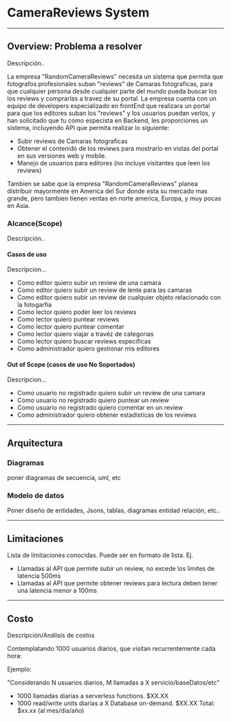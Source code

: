 # CameraReviews System
---
## Overview: Problema a resolver
Descripción..

La empresa "RandomCameraReviews" necesita un sistema que permita que fotografos profesionales suban "reviews" de Camaras fotograficas, para que cualquier persona desde cualquier parte del mundo pueda buscar los los reviews y comprarlas a travez de su portal.
La empresa cuenta con un equipo de developers especializado en frontEnd que realizara un portal para que los editores suban los "reviews" y los usuarios puedan verlos, y han solicitado que tu como especista en Backend, les proporciones un sistema, incluyendo API que permita  realizar lo siguiente:

* Subir reviews de Camaras fotograficas
* Obtener el contenido de los reviews para mostrarlo en vistas del portal en sus versiones web y mobile.
* Manejo de usuarios para editores (no incluye visitantes que leen los reviews)

Tambien se sabe que la empresa "RandomCameraReviews" planea distribuir mayormente en America del Sur donde esta su mercado mas grande, pero tambien tienen ventas en norte america, Europa, y muy pocas en Asia.
### Alcance(Scope)
Descripción..

#### Casos de uso
Descripcion...
* Como editor quiero subir un review de una camara
* Como editor quiero subir un review de lente para las camaras
* Como editor quiero subir un review de cualquier objeto relacionado con la fotogarfia
* Como lector quiero poder leer los reviews
* Como lector quiero puntear reviews
* Como lector quiero puntear comentar
* Como lector quiero viajar a travéz de categorias
* Como lector quiero buscar reviews especificas
* Como administrador quiero gestionar mis editores

#### Out of Scope (casos de uso No Soportados)
Descripcion...
* Como usuario no registrado quiero subir un review de una camara
* Como usuario no registrado quiero puntear un review
* Como usuario no registrado quiero comentar en un review
* Como administrador quiero obtener estadisticas de los reviews
---
## Arquitectura

### Diagramas
poner diagramas de secuencia, uml, etc

### Modelo de datos
Poner diseño de entidades, Jsons, tablas, diagramas entidad relación, etc..

---
## Limitaciones
Lista de limitaciones conocidas. Puede ser en formato de lista.
Ej.
* Llamadas al API que permite subir un review, no excede los limites de latencia 500ms
* Llamadas al API que permite obtener reviews para lectura deben tener una latencia menor a 100ms
---
## Costo
Descripción/Análisis de costos

Contemplatando 1000 usuarios diarios, que visitan recurrentemente cada hora:

Ejemplo:

"Considerando N usuarios diarios, M llamadas a X servicio/baseDatos/etc"
* 1000 llamadas diarias a serverless functions. $XX.XX
* 1000 read/write units diarias a X Database on-demand. $XX.XX
  Total: $xx.xx (al mes/dia/año)
